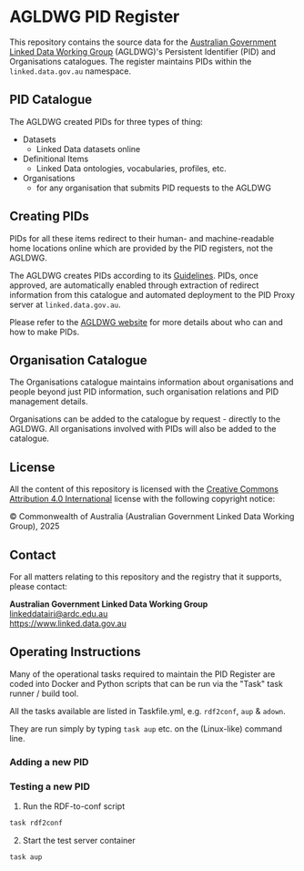 # AGLDWG PID Register

This repository contains the source data for the [Australian Government Linked Data Working Group](https://www.linked.data.gov.au) (AGLDWG)'s Persistent Identifier (PID) and Organisations catalogues. The register maintains PIDs within the `linked.data.gov.au` namespace.

## PID Catalogue

The AGLDWG created PIDs for three types of thing:

* Datasets
    * Linked Data datasets online
* Definitional Items
    * Linked Data ontologies, vocabularies, profiles, etc.
* Organisations
    * for any organisation that submits PID requests to the AGLDWG

## Creating PIDs

PIDs for all these items redirect to their human- and machine-readable home locations online which are provided by the PID registers, not the AGLDWG.

The AGLDWG creates PIDs according to its [Guidelines](https://www.linked.data.gov.au/guidelines). PIDs, once approved, are automatically enabled through extraction of redirect information from this catalogue and automated deployment to the PID Proxy server at `linked.data.gov.au`.

Please refer to the [AGLDWG website](https://www.linked.data.gov.au) for more details about who can and how to make PIDs.

## Organisation Catalogue

The Organisations catalogue maintains information about organisations and people beyond just PID information, such organisation relations and PID management details. 

Organisations can be added to the catalogue by request - directly to the AGLDWG. All organisations involved with PIDs will also be added to the catalogue.

## License

All the content of this repository is licensed with the [Creative Commons Attribution 4.0 International](https://creativecommons.org/licenses/by/4.0/) license with the following copyright notice:

&copy; Commonwealth of Australia (Australian Government Linked Data Working Group), 2025

## Contact

For all matters relating to this repository and the registry that it supports, please contact:

**Australian Government Linked Data Working Group**  
<linkeddatairi@ardc.edu.au>  
<https://www.linked.data.gov.au>  


## Operating Instructions

Many of the operational tasks required to maintain the PID Register are coded into Docker and Python scripts that can be run via the "Task" task runner / build tool.

All the tasks available are listed in Taskfile.yml, e.g. `rdf2conf`, `aup` & `adown`.

They are run simply by typing `task aup` etc. on the (Linux-like) command line.

### Adding a new PID

### Testing a new PID

1. Run the RDF-to-conf script

```bash
task rdf2conf
```

2. Start the test server container

```bash
task aup
```